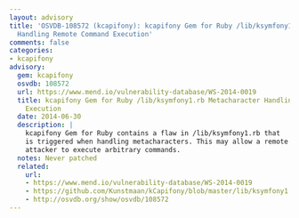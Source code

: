 ```yaml
---
layout: advisory
title: 'OSVDB-108572 (kcapifony): kcapifony Gem for Ruby /lib/ksymfony1.rb Metacharacter
  Handling Remote Command Execution'
comments: false
categories:
- kcapifony
advisory:
  gem: kcapifony
  osvdb: 108572
  url: https://www.mend.io/vulnerability-database/WS-2014-0019
  title: kcapifony Gem for Ruby /lib/ksymfony1.rb Metacharacter Handling Remote Command
    Execution
  date: 2014-06-30
  description: |
    kcapifony Gem for Ruby contains a flaw in /lib/ksymfony1.rb that
    is triggered when handling metacharacters. This may allow a remote
    attacker to execute arbitrary commands.
  notes: Never patched
  related:
    url:
    - https://www.mend.io/vulnerability-database/WS-2014-0019
    - https://github.com/Kunstmaan/kCapifony/blob/master/lib/ksymfony1.rb
    - http://osvdb.org/show/osvdb/108572
---
```


